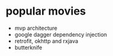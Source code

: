 # popular movies

- mvp architecture
- google dagger dependency injection
- retrofit, okhttp and rxjava
- butterknife
